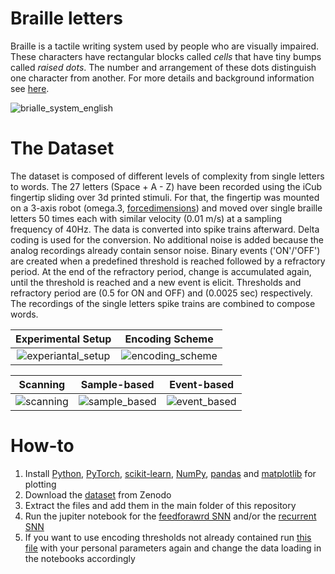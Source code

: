 Braille letters
=============

Braille is a tactile writing system used by people who are visually impaired. These characters have rectangular blocks called *cells* that have tiny bumps called *raised dots*. The number and arrangement of these dots distinguish one character from another. For more details and background information see [here](https://en.wikipedia.org/wiki/Braille).

![brialle_system_english](https://user-images.githubusercontent.com/60852381/120632860-bb6c9e00-c469-11eb-8b33-47df012f76b0.jpg)

# The Dataset
The dataset is composed of different levels of complexity from single letters to words. The 27 letters (Space + A - Z) have been recorded using the iCub fingertip sliding over 3d printed stimuli. For that, the fingertip was mounted on a 3-axis robot (omega.3, [forcedimensions](https://www.forcedimension.com/products/omega)) and moved over single braille letters 50 times each with similar velocity (0.01 m/s) at a sampling frequency of 40Hz. The data is converted into spike trains afterward. 
Delta coding is used for the conversion. No additional noise is added because the analog recordings already contain sensor noise. Binary events ('ON'/'OFF') are created when a predefined threshold is reached followed by a refractory period. At the end of the refractory period, change is accumulated again, until the threshold is reached and a new event is elicit. Thresholds and refractory period are (0.5 for ON and OFF) and (0.0025 sec) respectively. The recordings of the single letters spike trains are combined to compose words.

Experimental Setup | Encoding Scheme
:------------:|:------------:
![experiantal_setup](https://github.com/event-driven-robotics/tactile_braille_reading/blob/main/assets/acquisition_setup.JPG) | ![encoding_scheme](https://github.com/event-driven-robotics/tactile_braille_reading/blob/main/assets/figure_encoding-reconstruct.JPG)

Scanning | Sample-based | Event-based 
:------------:|:------------:|:------------:
![scanning](https://github.com/event-driven-robotics/tactile_braille_reading/blob/main/assets/pipeline1.gif) | ![sample_based](https://github.com/event-driven-robotics/tactile_braille_reading/blob/main/assets/pipeline2.gif) | ![event_based](https://github.com/event-driven-robotics/tactile_braille_reading/blob/main/assets/pipeline3.gif)

# How-to
1. Install [Python](https://www.python.org/), [PyTorch](https://pytorch.org/), [scikit-learn](https://scikit-learn.org/stable/), [NumPy](https://numpy.org/), [pandas](https://pandas.pydata.org/) and [matplotlib](https://matplotlib.org/) for plotting
2. Download the [dataset](https://zenodo.org/record/7050094) from Zenodo
3. Extract the files and add them in the main folder of this repository
4. Run the jupiter notebook for the [feedforawrd SNN](https://github.com/event-driven-robotics/tactile_braille_reading/blob/main/notebooks/braille_reading_ffsnn.ipynb) and/or the [recurrent SNN](https://github.com/event-driven-robotics/tactile_braille_reading/blob/main/notebooks/braille_reading_rsnn.ipynb)
5. If you want to use encoding thresholds not already contained run [this file](https://github.com/event-driven-robotics/tactile_braille_reading/blob/main/utils/event_transform.py) with your personal parameters again and change the data loading in the notebooks accordingly

